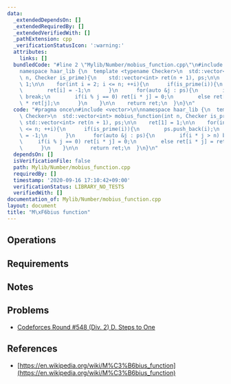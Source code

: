 ```yaml
---
data:
  _extendedDependsOn: []
  _extendedRequiredBy: []
  _extendedVerifiedWith: []
  _pathExtension: cpp
  _verificationStatusIcon: ':warning:'
  attributes:
    links: []
  bundledCode: "#line 2 \"Mylib/Number/mobius_function.cpp\"\n#include <vector>\n\n\
    namespace haar_lib {\n  template <typename Checker>\n  std::vector<int> mobius_function(int\
    \ n, Checker is_prime){\n    std::vector<int> ret(n + 1), ps;\n\n    ret[1] =\
    \ 1;\n\n    for(int i = 2; i <= n; ++i){\n      if(is_prime(i)){\n        ps.push_back(i);\n\
    \        ret[i] = -1;\n      }\n      for(auto &j : ps){\n        if(i * j > n)\
    \ break;\n        if(i % j == 0) ret[i * j] = 0;\n        else ret[i * j] = ret[i]\
    \ * ret[j];\n      }\n    }\n\n    return ret;\n  }\n}\n"
  code: "#pragma once\n#include <vector>\n\nnamespace haar_lib {\n  template <typename\
    \ Checker>\n  std::vector<int> mobius_function(int n, Checker is_prime){\n   \
    \ std::vector<int> ret(n + 1), ps;\n\n    ret[1] = 1;\n\n    for(int i = 2; i\
    \ <= n; ++i){\n      if(is_prime(i)){\n        ps.push_back(i);\n        ret[i]\
    \ = -1;\n      }\n      for(auto &j : ps){\n        if(i * j > n) break;\n   \
    \     if(i % j == 0) ret[i * j] = 0;\n        else ret[i * j] = ret[i] * ret[j];\n\
    \      }\n    }\n\n    return ret;\n  }\n}\n"
  dependsOn: []
  isVerificationFile: false
  path: Mylib/Number/mobius_function.cpp
  requiredBy: []
  timestamp: '2020-09-16 17:10:42+09:00'
  verificationStatus: LIBRARY_NO_TESTS
  verifiedWith: []
documentation_of: Mylib/Number/mobius_function.cpp
layout: document
title: "M\xF6bius function"
---
```


## Operations

## Requirements

## Notes

## Problems

- [Codeforces Round #548 (Div. 2) D. Steps to One](https://codeforces.com/contest/1139/problem/D)

## References

- [https://en.wikipedia.org/wiki/M%C3%B6bius_function](https://en.wikipedia.org/wiki/M%C3%B6bius_function)
